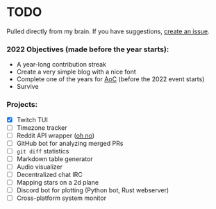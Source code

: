# TODO

Pulled directly from my brain. If you have suggestions, [create an issue](https://github.com/Xithrius/TODO/issues/new).

### 2022 Objectives (made before the year starts):
- A year-long contribution streak
- Create a very simple blog with a nice font
- Complete one of the years for [AoC](https://adventofcode.com/) (before the 2022 event starts)
- Survive

### Projects:
- [x] Twitch TUI
- [ ] Timezone tracker
- [ ] Reddit API wrapper ([oh no](https://www.reddit.com/dev/api))
- [ ] GitHub bot for analyzing merged PRs
- [ ] `git diff` statistics
- [ ] Markdown table generator
- [ ] Audio visualizer
- [ ] Decentralized chat IRC
- [ ] Mapping stars on a 2d plane
- [ ] Discord bot for plotting (Python bot, Rust webserver)
- [ ] Cross-platform system monitor
